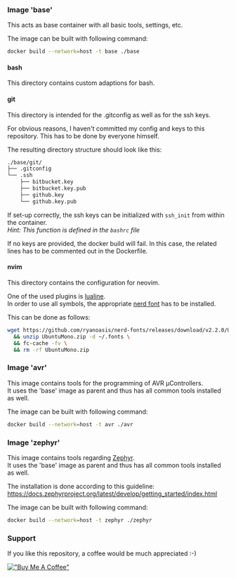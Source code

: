 
### Image 'base'

This acts as base container with all basic tools, settings, etc.

The image can be built with following command:

```bash
docker build --network=host -t base ./base
```

#### bash

This directory contains custom adaptions for bash.

#### git

This directory is intended for the .gitconfig as well as for the ssh keys.

For obvious reasons, I haven't committed my config and keys to this repository.
This has to be done by everyone himself.

The resulting directory structure should look like this:

```bash
./base/git/
├── .gitconfig
└── .ssh
    ├── bitbucket.key
    ├── bitbucket.key.pub
    ├── github.key
    └── github.key.pub
```

If set-up correctly, the ssh keys can be initialized with `ssh_init` from within the container. \
*Hint: This function is defined in the `bashrc` file*

If no keys are provided, the docker build will fail.
In this case, the related lines has to be commented out in the Dockerfile.

#### nvim

This directory contains the configuration for neovim.

One of the used plugins is [lualine](https://github.com/nvim-lualine/lualine.nvim). \
In order to use all symbols, the appropriate [nerd font](https://www.nerdfonts.com/) has to be installed.

This can be done as follows:

```bash
wget https://github.com/ryanoasis/nerd-fonts/releases/download/v2.2.0/UbuntuMono.zip \
  && unzip UbuntuMono.zip -d ~/.fonts \
  && fc-cache -fv \
  && rm -rf UbuntuMono.zip
```


### Image 'avr'

This image contains tools for the programming of AVR µControllers. \
It uses the 'base' image as parent and thus has all common tools installed as well.

The image can be built with following command:

```bash
docker build --network=host -t avr ./avr
```


### Image 'zephyr'

This image contains tools regarding [Zephyr](https://github.com/zephyrproject-rtos/zephyr). \
It uses the 'base' image as parent and thus has all common tools installed as well.

The installation is done according to this guideline: \
<https://docs.zephyrproject.org/latest/develop/getting_started/index.html>

The image can be built with following command:

```bash
docker build --network=host -t zephyr ./zephyr
```


### Support

If you like this repository, a coffee would be much appreciated :-)

[!["Buy Me A Coffee"](https://www.buymeacoffee.com/assets/img/custom_images/orange_img.png)](https://www.buymeacoffee.com/guenterfischer)

